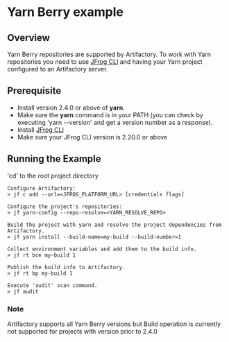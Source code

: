 # Yarn Berry example

## Overview
Yarn Berry repositories are supported by Artifactory.
To work with Yarn repositories you need to use [JFrog CLI](https://www.jfrog.com/confluence/display/CLI/CLI+for+JFrog+Artifactory) and having your Yarn project configured to an Artifactory server.

## Prerequisite
* Install version 2.4.0 or above of **yarn**.
* Make sure the **yarn** command is in your PATH (you can check by executing 'yarn --version' and get a version number as a response).
* Install [JFrog CLI](https://jfrog.com/getcli/)
* Make sure your JFrog CLI version is 2.20.0 or above

## Running the Example
'cd' to the root project directory

```console
Configure Artifactory:
> jf c add --url=<JFROG_PLATFORM_URL> [credentials flags]

Configure the project's repositories:
> jf yarn-config --repo-resolve=<YARN_RESOLVE_REPO>

Build the project with yarn and resolve the project dependencies from Artifactory.
> jf yarn install --build-name=my-build --build-number=1 

Collect environment variables and add them to the build info.
> jf rt bce my-build 1

Publish the build info to Artifactory.
> jf rt bp my-build 1

Execute 'audit' scan command.
> jf audit
```

### Note
Artifactory supports all Yarn Berry versions but Build operation is currently not supported for projects with version prior to 2.4.0
